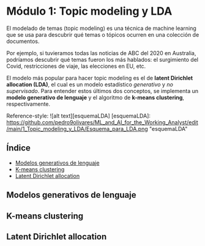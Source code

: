 # Módulo 1: Topic modeling y LDA
El modelado de temas (topic modeling) es una técnica de machine learning que se usa para descubrir qué temas o tópicos ocurren en una colección de documentos.

Por ejemplo, si tuvieramos todas las noticias de ABC del 2020 en Australia, podríamos descubrir qué temas fueron los más hablados: el surgimiento del Covid, restricciones de viaje, las elecciones en EU, etc.

El modelo más popular para hacer topic modeling es el de **latent Dirichlet allocation (LDA)**, el cual es un modelo estadístico *generativo* y *no supervisado*. Para entender estos últimos dos conceptos, se implementa un **modelo generativo de lenguaje** y el algoritmo de **k-means clustering**, respectivamente.

Reference-style: 
![alt text][esquemaLDA]
[esquemaLDA]: https://github.com/pedro9olivares/ML_and_AI_for_the_Working_Analyst/edit/main/1_Topic_modeling_y_LDA/Esquema_para_LDA.png "esquemaLDA"

## Índice
* [Modelos generativos de lenguaje](#modelos-generativos-de-lenguaje)
* [K-means clustering](#k-means-clustering)
* [Latent Dirichlet allocation](#latent-dirichlet-allocation)

## Modelos generativos de lenguaje

## K-means clustering

## Latent Dirichlet allocation
